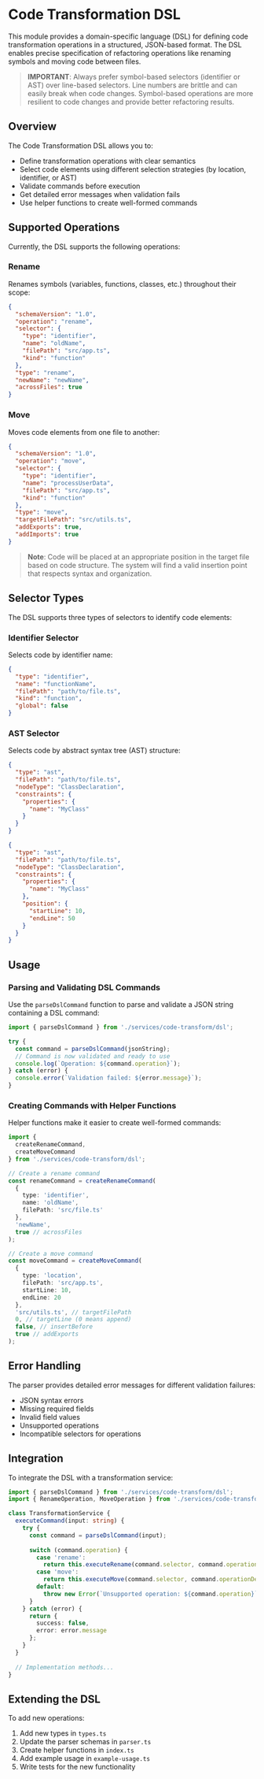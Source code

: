 # Code Transformation DSL

This module provides a domain-specific language (DSL) for defining code transformation operations in a structured, JSON-based format. The DSL enables precise specification of refactoring operations like renaming symbols and moving code between files.

> **IMPORTANT**: Always prefer symbol-based selectors (identifier or AST) over line-based selectors. Line numbers are brittle and can easily break when code changes. Symbol-based operations are more resilient to code changes and provide better refactoring results.

## Overview

The Code Transformation DSL allows you to:

- Define transformation operations with clear semantics
- Select code elements using different selection strategies (by location, identifier, or AST)
- Validate commands before execution
- Get detailed error messages when validation fails
- Use helper functions to create well-formed commands

## Supported Operations

Currently, the DSL supports the following operations:

### Rename

Renames symbols (variables, functions, classes, etc.) throughout their scope:

```json
{
  "schemaVersion": "1.0",
  "operation": "rename",
  "selector": {
    "type": "identifier",
    "name": "oldName",
    "filePath": "src/app.ts",
    "kind": "function"
  },
  "type": "rename",
  "newName": "newName",
  "acrossFiles": true
}
```

### Move

Moves code elements from one file to another:

```json
{
  "schemaVersion": "1.0",
  "operation": "move",
  "selector": {
    "type": "identifier",
    "name": "processUserData",
    "filePath": "src/app.ts",
    "kind": "function"
  },
  "type": "move",
  "targetFilePath": "src/utils.ts",
  "addExports": true,
  "addImports": true
}
```

> **Note**: Code will be placed at an appropriate position in the target file based on code structure. The system will find a valid insertion point that respects syntax and organization.

## Selector Types

The DSL supports three types of selectors to identify code elements:

### Identifier Selector

Selects code by identifier name:

```json
{
  "type": "identifier",
  "name": "functionName",
  "filePath": "path/to/file.ts",
  "kind": "function",
  "global": false
}
```

### AST Selector

Selects code by abstract syntax tree (AST) structure:

```json
{
  "type": "ast",
  "filePath": "path/to/file.ts",
  "nodeType": "ClassDeclaration",
  "constraints": {
    "properties": {
      "name": "MyClass"
    }
  }
}
```


```json
{
  "type": "ast",
  "filePath": "path/to/file.ts",
  "nodeType": "ClassDeclaration",
  "constraints": {
    "properties": {
      "name": "MyClass"
    },
    "position": {
      "startLine": 10,
      "endLine": 50
    }
  }
}
```

## Usage

### Parsing and Validating DSL Commands

Use the `parseDslCommand` function to parse and validate a JSON string containing a DSL command:

```typescript
import { parseDslCommand } from './services/code-transform/dsl';

try {
  const command = parseDslCommand(jsonString);
  // Command is now validated and ready to use
  console.log(`Operation: ${command.operation}`);
} catch (error) {
  console.error(`Validation failed: ${error.message}`);
}
```

### Creating Commands with Helper Functions

Helper functions make it easier to create well-formed commands:

```typescript
import { 
  createRenameCommand, 
  createMoveCommand 
} from './services/code-transform/dsl';

// Create a rename command
const renameCommand = createRenameCommand(
  { 
    type: 'identifier', 
    name: 'oldName',
    filePath: 'src/file.ts'
  },
  'newName',
  true // acrossFiles
);

// Create a move command
const moveCommand = createMoveCommand(
  {
    type: 'location',
    filePath: 'src/app.ts',
    startLine: 10,
    endLine: 20
  },
  'src/utils.ts', // targetFilePath
  0, // targetLine (0 means append)
  false, // insertBefore
  true // addExports
);
```

## Error Handling

The parser provides detailed error messages for different validation failures:

- JSON syntax errors
- Missing required fields
- Invalid field values
- Unsupported operations
- Incompatible selectors for operations

## Integration

To integrate the DSL with a transformation service:

```typescript
import { parseDslCommand } from './services/code-transform/dsl';
import { RenameOperation, MoveOperation } from './services/code-transform/dsl';

class TransformationService {
  executeCommand(input: string) {
    try {
      const command = parseDslCommand(input);
      
      switch (command.operation) {
        case 'rename':
          return this.executeRename(command.selector, command.operationDetails as RenameOperation);
        case 'move':
          return this.executeMove(command.selector, command.operationDetails as MoveOperation);
        default:
          throw new Error(`Unsupported operation: ${command.operation}`);
      }
    } catch (error) {
      return {
        success: false,
        error: error.message
      };
    }
  }
  
  // Implementation methods...
}
```

## Extending the DSL

To add new operations:

1. Add new types in `types.ts`
2. Update the parser schemas in `parser.ts`
3. Create helper functions in `index.ts`
4. Add example usage in `example-usage.ts`
5. Write tests for the new functionality